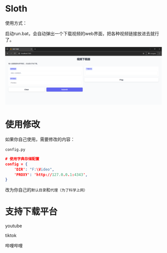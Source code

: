 # Sloth

使用方式：

启动run.bat，会自动弹出一个下载视频的web界面，把各种视频链接放进去就行了。

![image-20250224171444823](./README.assets/image-20250224171444823.png)

# 使用修改

如果你自己使用，需要修改的内容：

`config.py`

```jsoN
# 使用字典存储配置
config = {
    'DIR': "F:\Video",
    'PROXY': 'http://127.0.0.1:4343',
}
```

改为你自己的`默认目录`和`代理（为了科学上网）`



# 支持下载平台

youtube

tiktok

哔哩哔哩



# 

